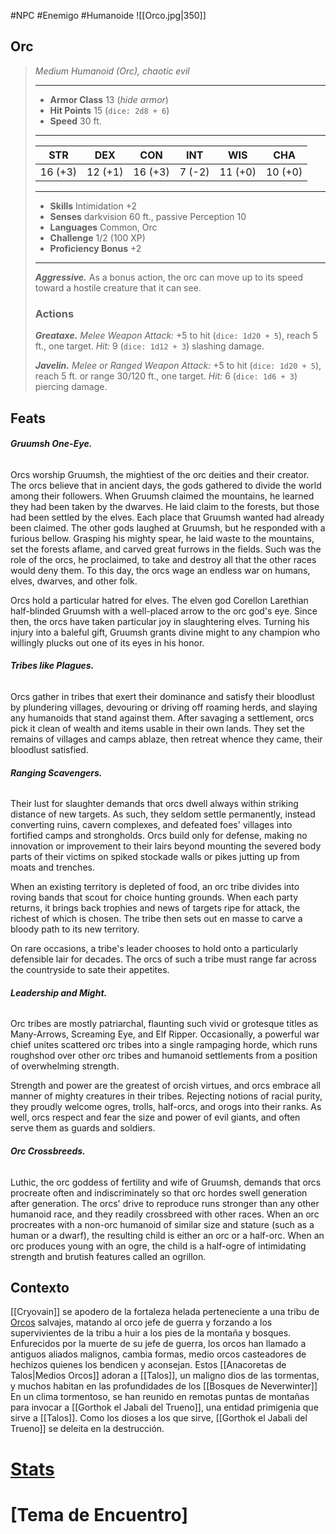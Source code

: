 #NPC #Enemigo #Humanoide
![[Orco.jpg|350]]
## Orc
>*Medium Humanoid (Orc), chaotic evil*
>___
>- **Armor Class** 13 (*hide armor*)
>- **Hit Points** 15 (`dice: 2d8 + 6`)
>- **Speed** 30 ft.
>___
>|STR|DEX|CON|INT|WIS|CHA|
>|:---:|:---:|:---:|:---:|:---:|:---:|
>|16 (+3)|12 (+1)|16 (+3)|7 (-2)|11 (+0)|10 (+0)|
>___
>- **Skills** Intimidation +2
>- **Senses** darkvision 60 ft., passive Perception 10
>- **Languages** Common, Orc
>- **Challenge** 1/2 (100 XP)
>- **Proficiency Bonus** +2
>___
>***Aggressive.*** As a bonus action, the orc can move up to its speed toward a hostile creature that it can see.  
>
>### Actions
>***Greataxe.*** *Melee Weapon Attack:* +5 to hit (`dice: 1d20 + 5`), reach 5 ft., one target. *Hit:* 9 (`dice: 1d12 + 3`) slashing damage.  
>
>***Javelin.*** *Melee  or Ranged Weapon Attack:* +5 to hit (`dice: 1d20 + 5`), reach 5 ft. or range 30/120 ft., one target. *Hit:* 6 (`dice: 1d6 + 3`) piercing damage.
## Feats
###### ***Gruumsh One-Eye.***
Orcs worship Gruumsh, the mightiest of the orc deities and their creator. The orcs believe that in ancient days, the gods gathered to divide the world among their followers. When Gruumsh claimed the mountains, he learned they had been taken by the dwarves. He laid claim to the forests, but those had been settled by the elves. Each place that Gruumsh wanted had already been claimed. The other gods laughed at Gruumsh, but he responded with a furious bellow. Grasping his mighty spear, he laid waste to the mountains, set the forests aflame, and carved great furrows in the fields. Such was the role of the orcs, he proclaimed, to take and destroy all that the other races would deny them. To this day, the orcs wage an endless war on humans, elves, dwarves, and other folk.

Orcs hold a particular hatred for elves. The elven god Corellon Larethian half-blinded Gruumsh with a well-placed arrow to the orc god's eye. Since then, the orcs have taken particular joy in slaughtering elves. Turning his injury into a baleful gift, Gruumsh grants divine might to any champion who willingly plucks out one of its eyes in his honor.
###### ***Tribes like Plagues.***
Orcs gather in tribes that exert their dominance and satisfy their bloodlust by plundering villages, devouring or driving off roaming herds, and slaying any humanoids that stand against them. After savaging a settlement, orcs pick it clean of wealth and items usable in their own lands. They set the remains of villages and camps ablaze, then retreat whence they came, their bloodlust satisfied.
###### ***Ranging Scavengers.***
Their lust for slaughter demands that orcs dwell always within striking distance of new targets. As such, they seldom settle permanently, instead converting ruins, cavern complexes, and defeated foes' villages into fortified camps and strongholds. Orcs build only for defense, making no innovation or improvement to their lairs beyond mounting the severed body parts of their victims on spiked stockade walls or pikes jutting up from moats and trenches.

When an existing territory is depleted of food, an orc tribe divides into roving bands that scout for choice hunting grounds. When each party returns, it brings back trophies and news of targets ripe for attack, the richest of which is chosen. The tribe then sets out en masse to carve a bloody path to its new territory.

On rare occasions, a tribe's leader chooses to hold onto a particularly defensible lair for decades. The orcs of such a tribe must range far across the countryside to sate their appetites.
###### ***Leadership and Might.***
Orc tribes are mostly patriarchal, flaunting such vivid or grotesque titles as Many-Arrows, Screaming Eye, and Elf Ripper. Occasionally, a powerful war chief unites scattered orc tribes into a single rampaging horde, which runs roughshod over other orc tribes and humanoid settlements from a position of overwhelming strength.

Strength and power are the greatest of orcish virtues, and orcs embrace all manner of mighty creatures in their tribes. Rejecting notions of racial purity, they proudly welcome ogres, trolls, half-orcs, and orogs into their ranks. As well, orcs respect and fear the size and power of evil giants, and often serve them as guards and soldiers.
###### ***Orc Crossbreeds.***
Luthic, the orc goddess of fertility and wife of Gruumsh, demands that orcs procreate often and indiscriminately so that orc hordes swell generation after generation. The orcs' drive to reproduce runs stronger than any other humanoid race, and they readily crossbreed with other races. When an orc procreates with a non-orc humanoid of similar size and stature (such as a human or a dwarf), the resulting child is either an orc or a half-orc. When an orc produces young with an ogre, the child is a half-ogre of intimidating strength and brutish features called an ogrillon.
## Contexto
[[Cryovain]] se apodero de la fortaleza helada perteneciente a una tribu de [Orcos](https://5e.tools/bestiary.html#orc_mm) salvajes, matando al orco jefe de guerra y forzando a los supervivientes de la tribu a huir a los pies de la montaña y bosques. Enfurecidos por la muerte de su jefe de guerra, los orcos han llamado a antiguos aliados malignos, cambia formas, medio orcos casteadores de hechizos quienes los bendicen y aconsejan. Estos [[Anacoretas de Talos|Medios Orcos]] adoran a [[Talos]], un maligno dios de las tormentas, y muchos habitan en las profundidades de los [[Bosques de Neverwinter]] En un clima tormentoso, se han reunido en remotas puntas de montañas para invocar a [[Gorthok el Jabali del Trueno]], una entidad primigenia que sirve a [[Talos]]. Como los dioses a los que sirve, [[Gorthok el Jabali del Trueno]] se deleita en la destrucción.

# [Stats](https://5e.tools/bestiary.html#orc_mm)
# [Tema de Encuentro]

